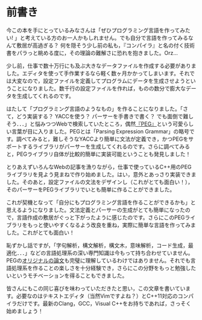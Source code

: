 前書き
=====

今この本を手にとっているみなさんは「ぜひプログラミング言語を作ってみたい! 」と考えている方のお一人かもしれません。でも自分で言語を作ってみるなんて敷居が高過ぎる？ 何を隠そう少し前の私も，『コンパイラ』と名の付く技術書をパラっと眺める度に，その理論の難解さに恐れを抱きました。Orz...

少し前，仕事で数十万行にも及ぶ大きなデータファイルを作成する必要がありました。エディタを使って手作業するなら軽く数ヶ月かかってしまいます。それでは大変なので，設定ファイルを定義してプログラムにデータを生成させようということになりました。数千行の設定ファイルを作れば，ものの数分で膨大なデータを生成してくれるのです。

はたして「プログラミング言語のようなもの」を作ることになりました。「さて，どう実装する？ YACCを使う？ パーサーを手書きで書く？ でも面倒で難しそう．．．」と悩みつつWebで検索していたところ，偶然[『PEG』](https://ja.wikipedia.org/wiki/Parsing_Expression_Grammar)という可愛らしい言葉が目に入りました。PEGとは「Parsing Expression Grammar」の略号です。調べてみると，難しそうなYACCより簡単に文法が定義でき，かつPEGをサポートするライブラリがパーサーを生成してくれるのです。さらに調べてみると，PEGライブラリ自体が比較的簡単に実装可能ということも発見しました！

とりあえずいろんなWebの記事を漁りながら，仕事で使っているC++用のPEGライブラリを見よう見まねで作り始めました。はい，意外とあっさり実装できました。そのあと，設定ファイルの文法をデザインし（これがとても面白い！），そのパーサーをPEGライブラリでいとも簡単に作ることができました。

これが契機となって「自分にもプログラミング言語を作ることができるかも」と思えるようになりました。文法定義とパーサーの生成がとても簡単になったので，言語作成の敷居がぐっと下がったように感じたのです。さらにこのPEGライブラリをもっと使いやすくなるよう改良を重ね，実際に簡単な言語を作ってみました。これがとても面白い！

恥ずかし話ですが，「字句解析，構文解析，構文木，意味解析，コード生成，最適化．．．」などの言語処理系の深い専門知識は今もって持ち合わせていません。PEGの[オリジナルの論文](http://bford.info/pub/lang/peg)も完璧に理解しているわけではありません。それでも言語処理系を作ることの楽しさを十分経験でき，さらにこの分野をもっと勉強したいというモチベーションを得ることもできました。

皆さんにもこの同じ喜びを味わっていただきたと思い，この文章を書いています。必要なのはテキストエディタ（当然Vimですよね？）とC++11対応のコンパイラだけです。最新のClang，GCC，Visual C++をお持ちであれば，さっそく始めましょう！
